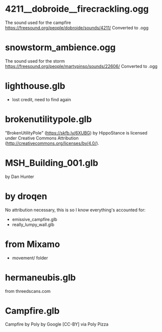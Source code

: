 # 4211__dobroide__firecrackling.ogg
The sound used for the campfire
https://freesound.org/people/dobroide/sounds/4211/
Converted to .ogg

# snowstorm_ambience.ogg
The sound used for the storm
https://freesound.org/people/martypinso/sounds/22606/
Converted to .ogg

# lighthouse.glb
- lost credit, need to find again

# brokenutilitypole.glb
"BrokenUtilityPole" (https://skfb.ly/6XUBG) by HippoStance is licensed under Creative Commons Attribution (http://creativecommons.org/licenses/by/4.0/).

# MSH_Building_001.glb
by Dan Hunter

# by droqen
No attribution necessary, this is so I know everything's accounted for:
- emissive_campfire.glb
- really_lumpy_wall.glb

# from Mixamo
- movement/ folder

# hermaneubis.glb
from threedscans.com

# Campfire.glb
Campfire by Poly by Google [CC-BY] via Poly Pizza